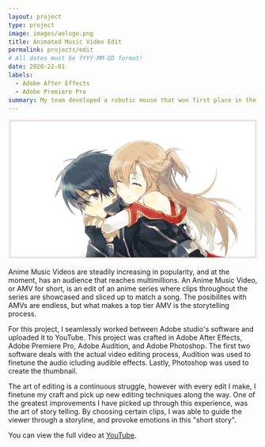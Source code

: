 ```yaml
---
layout: project
type: project
image: images/aelogo.png
title: Animated Music Video Edit
permalink: projects/edit
# All dates must be YYYY-MM-DD format!
date: 2020-22-01
labels:
  - Adobe After Effects
  - Adobe Premiere Pro
summary: My team developed a robotic mouse that won first place in the 2015 UH Micromouse competition.
---
```


<img class="ui medium right floated rounded image" src="../images/sao-thumbnail.jpg">

Anime Music Videos are steadily increasing in popularity, and at the moment, has an audience that reaches multimillions. An Anime Music Video, or AMV for short, is an edit of an anime series where clips throughout the series are showcased and sliced up to match a song. The posibilites with AMVs are endless, but what makes a top tier AMV is the storytelling process.

For this project, I seamlessly worked between Adobe studio's software and uploaded it to YouTube. This project was crafted in Adobe After Effects, Adobe Premiere Pro, Adobe Audition, and Adobe Photoshop. The first two software deals with the actual video editing process, Audition was used to finetune the audio icluding audible effects. Lastly, Photoshop was used to create the thumbnail.

The art of editing is a continuous struggle, however with every edit I make, I finetune my craft and pick up new editing techniques along the way. One of the greatest improvements I have picked up through this experience, was the art of story telling. By choosing certain clips, I was able to guide the viewer through a storyline, and provoke emotions in this "short story".

You can view the full video at [YouTube](https://youtu.be/sUrCzR5ECbM).



